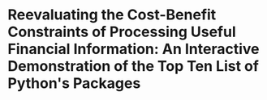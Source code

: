# Reevaluating the Cost-Benefit Constraints of Processing Useful Financial Information: An Interactive Demonstration of the Top Ten List of Python's Packages

